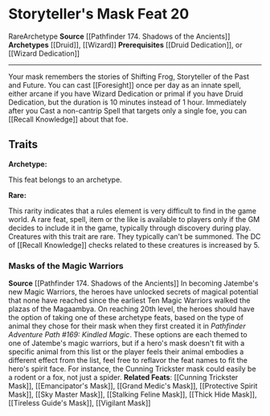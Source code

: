 ﻿---
actions: null
cost: null
element: null
feat: Storyteller's Mask
frequency: null
heighten_level: null
id: '3439'
level: '20'
name: Storyteller's Mask
prerequisite: '[[DATABASE/feat/Druid Dedication|Druid Dedication]] or [[DATABASE/feat/Wizard
  Dedication|Wizard Dedication]]'
rarity: Rare
requirement: null
school: null
source: '[[DATABASE/source/Pathfinder 174. Shadows of the Ancients|Pathfinder #174:
  Shadows of the Ancients]]'
subcategory: null
trait:
- '[[DATABASE/trait/Archetype|Archetype]]'
- '[[DATABASE/trait/Rare|Rare]]'
trigger: null
type: Feat

---
# Storyteller's Mask <span class="item-type">Feat 20</span>

<span class="trait-rare item-trait">Rare</span><span class="item-trait">Archetype</span>
**Source** [[Pathfinder 174. Shadows of the Ancients]]
**Archetypes** [[Druid]], [[Wizard]]
**Prerequisites** [[Druid Dedication]], or [[Wizard Dedication]]

---
Your mask remembers the stories of Shifting Frog, Storyteller of the Past and Future. You can cast [[Foresight]] once per day as an innate spell, either arcane if you have Wizard Dedication or primal if you have Druid Dedication, but the duration is 10 minutes instead of 1 hour. Immediately after you Cast a non-cantrip Spell that targets only a single foe, you can [[Recall Knowledge]] about that foe.

## Traits

**Archetype:**

This feat belongs to an archetype.

**Rare:**

This rarity indicates that a rules element is very difficult to find in the game world. A rare feat, spell, item or the like is available to players only if the GM decides to include it in the game, typically through discovery during play. Creatures with this trait are rare. They typically can't be summoned. The DC of [[Recall Knowledge]] checks related to these creatures is increased by 5.

### Masks of the Magic Warriors

**Source** [[Pathfinder 174. Shadows of the Ancients]]
In becoming Jatembe's new Magic Warriors, the heroes have unlocked secrets of magical potential that none have reached since the earliest Ten Magic Warriors walked the plazas of the Magaambya.
 On reaching 20th level, the heroes should have the option of taking one of these archetype feats, based on the type of animal they chose for their mask when they first created it in _Pathfinder Adventure Path #169: Kindled Magic_. These options are each themed to one of Jatembe's magic warriors, but if a hero's mask doesn't fit with a specific animal from this list or the player feels their animal embodies a different effect from the list, feel free to reflavor the feat names to fit the hero's spirit face. For instance, the Cunning Trickster mask could easily be a rodent or a fox, not just a spider.
**Related Feats**: [[Cunning Trickster Mask]], [[Emancipator's Mask]], [[Grand Medic's Mask]], [[Protective Spirit Mask]], [[Sky Master Mask]], [[Stalking Feline Mask]], [[Thick Hide Mask]], [[Tireless Guide's Mask]], [[Vigilant Mask]]
